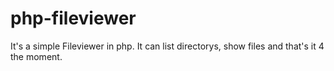 # php-fileviewer
It's a simple Fileviewer in php. It can list directorys, show files and that's it 4 the moment.
